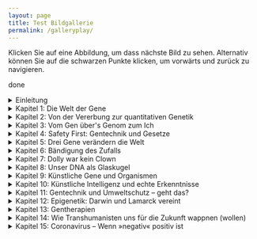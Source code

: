 ```yaml
---
layout: page
title: Test Bildgallerie
permalink: /galleryplay/
---
```


Klicken Sie auf eine Abbildung, um dass nächste Bild zu sehen. Alternativ können Sie auf die schwarzen Punkte klicken, um vorwärts und zurück zu navigieren.

done

<details>
  <summary>Einleitung</summary>

<center><br>
<b onclick="currentDiv(1, 0)">●&nbsp;&nbsp;&nbsp;&nbsp;</b> 
<b onclick="currentDiv(2, 0)">▼&nbsp;&nbsp;&nbsp;&nbsp;</b> 
<b onclick="currentDiv(3, 0)">●&nbsp;&nbsp;&nbsp;&nbsp;</b> 
<b onclick="currentDiv(4, 0)">●&nbsp;&nbsp;&nbsp;&nbsp;</b> 
<b onclick="currentDiv(5, 0)">●</b> 
</center>
<figure class="dummieChapter_0" >
<img src="/dummie/images/biodummie.001.png" onclick="plusDivs(+1, 0)">
<figcaption>Kunst am Buch – von Kerstin Zentner.</figcaption>
</figure>
<figure class="dummieChapter_0" >
<img src="/dummie/images/biodummie.002.png" onclick="plusDivs(+1, 0)">
<figcaption><b>Abb. 1: </b>Schematische Illustration des Cas9-Proteins der Genschere.</figcaption>
</figure>
<figure class="dummieChapter_0" >
<img src="/dummie/images/biodummie.003.png" onclick="plusDivs(+1, 0)">
<figcaption><b>Abb. 2: </b>Die Goldene Schallplatte. Bilder: NASA.</figcaption>
</figure>
<figure class="dummieChapter_0" >
<img src="/dummie/images/biodummie.004.png" onclick="plusDivs(+1, 0)">
<figcaption><b>Abb. 3: </b>Unterricht und Diskussion über Coronaviren mit Schülern. Foto: Heidi Fußwinkel.</figcaption>
</figure>
<figure class="dummieChapter_0" >
<img src="/dummie/images/biodummie.005.png" onclick="plusDivs(+1, 0)">
<figcaption><b>Abb. 4: </b>Der QR-Code verweist auf die Literaturliste zu diesem Buch.</figcaption>
</figure>
<br>
</details>

<details>
  <summary>Kapitel 1: Die Welt der Gene</summary>

<center><br>
<b onclick="currentDiv(1, 1)">●&nbsp;&nbsp;&nbsp;&nbsp;</b> 
<b onclick="currentDiv(2, 1)">●&nbsp;&nbsp;&nbsp;&nbsp;</b> 
<b onclick="currentDiv(3, 1)">●&nbsp;&nbsp;&nbsp;&nbsp;</b> 
<b onclick="currentDiv(4, 1)">●&nbsp;&nbsp;&nbsp;&nbsp;</b> 
<b onclick="currentDiv(5, 1)">●&nbsp;&nbsp;&nbsp;&nbsp;</b> 
<b onclick="currentDiv(6, 1)">●&nbsp;&nbsp;&nbsp;&nbsp;</b> 
<b onclick="currentDiv(7, 1)">●&nbsp;&nbsp;&nbsp;&nbsp;</b> 
<b onclick="currentDiv(8, 1)">●&nbsp;&nbsp;&nbsp;&nbsp;</b> 
<b onclick="currentDiv(9, 1)">●&nbsp;&nbsp;&nbsp;&nbsp;</b> 
<b onclick="currentDiv(10, 1)">●&nbsp;&nbsp;&nbsp;&nbsp;</b> 
<b onclick="currentDiv(11, 1)">●&nbsp;&nbsp;&nbsp;&nbsp;</b> 
<b onclick="currentDiv(12, 1)">●&nbsp;&nbsp;&nbsp;&nbsp;</b> 
<b onclick="currentDiv(13, 1)">●&nbsp;&nbsp;&nbsp;&nbsp;</b> 
<b onclick="currentDiv(14, 1)">●&nbsp;&nbsp;&nbsp;&nbsp;</b> 
<b onclick="currentDiv(15, 1)">●&nbsp;&nbsp;&nbsp;&nbsp;</b> 
<b onclick="currentDiv(16, 1)">●&nbsp;&nbsp;&nbsp;&nbsp;</b> 
<b onclick="currentDiv(17, 1)">●&nbsp;&nbsp;&nbsp;&nbsp;</b> 
<b onclick="currentDiv(18, 1)">●</b> 
</center>
<figure class="dummieChapter_1" >
<img src="/dummie/images/biodummie.006.png" onclick="plusDivs(+1, 1)">
<figcaption>Kunst am Buch – von Kerstin Zentner.</figcaption>
</figure>
<figure class="dummieChapter_1" >
<img src="/dummie/images/biodummie.007.png" onclick="plusDivs(+1, 1)">
<figcaption><b>Abb. 1.1: </b>Modell der DNA-Doppelhelix. Diese Zeichnung aus der Veröffentlichung von <i>James Watson</i> und <i>Francis Crick</i> hat Cricks Frau <i>Odile Crick</i> gezeichnet. Sie verwendete dabei mutmaßlich die Proportionen des Goldenen Schnitts. Die der Struktur zugrundeliegenden Daten wurden von <i>Rosalind Franklin</i> per Röntgenstrukturanalyse gewonnen. Sie starb, bevor der Nobelpreis 1962 für die Strukturaufklärung vergeben wurde.</figcaption>
</figure>
<figure class="dummieChapter_1" >
<img src="/dummie/images/biodummie.008.png" onclick="plusDivs(+1, 1)">
<figcaption><b>Abb. 1.2: </b>Schematische Darstellung der DNA. Der obere Strang ist komplementär zu dem Gegenstrang, da immer A und T sowie C und G gepaart sind.</figcaption>
</figure>
<figure class="dummieChapter_1" >
<img src="/dummie/images/biodummie.009.png" onclick="plusDivs(+1, 1)">
<figcaption><b>Tab. 1.1: </b>Ausgewählte Daten zu den Chromosomen eines Mannes. Das weibliche Erbgut ist mit 3.187.099.881 Basenpaaren rund hunderttausend Basenpaare größer.</figcaption>
</figure>
<figure class="dummieChapter_1" >
<img src="/dummie/images/biodummie.010.png" onclick="plusDivs(+1, 1)">
<figcaption><b>Abb. 1.3: </b>Idiogramm des Chromosoms 21, auf dem auch das Gen <i>APP</i> liegt. Das Gen <i>APP</i> an Position 21q21.3 (Basenpaare 25.880.550 bis 26.171.128) codiert für das <i>Amyloid Precursor Protein</i>, das an der Alzheimererkrankung beteiligt ist. Nach seiner Auflösung (Proteolyse) bildet es einen Hauptbestandteil der Plaques, die in den Gehirnen von Alzheimer-Patienten gefunden werden.</figcaption>
</figure>
<figure class="dummieChapter_1" >
<img src="/dummie/images/biodummie.011.png" onclick="plusDivs(+1, 1)">
<figcaption><b>Abb. 1.4: </b>Die Meiose führt zur Entstehung von Samen und Eizellen. Dazu wird der doppelte (diploide) Chromosomensatz in zwei einfache (haploide) Chromosomensätze aufgeteilt. Im Beispiel sind nur zwei Chromosomen gezeigt. Bei 23 Chromosomen gibt es 8,4 Millionen Kombinationsmöglichkeiten. Bei der anschließenden Befruchtung mit Keimzellen eines anderen Organismus quadriert sich die Zahl der möglichen Kombinationen. Findet zusätzlich noch Rekombination in Form von Crossing-Over statt, werden einzelne Abschnitte der Schwesterchromosomen ausgetauscht. Die Anzahl der Kombinationen – ganz ohne Mutationen – ist unermesslich. Es lebe der Sex.</figcaption>
</figure>
<figure class="dummieChapter_1" >
<img src="/dummie/images/biodummie.012.png" onclick="plusDivs(+1, 1)">
<figcaption><b>Abb. 1.5: </b>Tanz der Chromosomen während der Meiose am Beispiel eines einzelnen Chromosomenpaares. Auf den homologen Chromosomen, je ein mütterliches und ein väterliches, habe ich die Position von drei Genen <i>A</i>, <i>B</i>, <i>C</i>) markiert. Das väterliche Allel ist mit v und mütterliche Allel mit m gekennzeichnet. Während der Meiose 1 wird das Chromosomenpaar verdoppelt. Es entsteht je eine Dyade (griechisch für Zweiheit) mit zwei Schwesterchromatiden. Jedes Chromosom bekommet also ein Schwesterchen. Diese Dyaden bilden daraufhin eine Tetrade (griechische Doppelkopfrunde – Scherz), bei der sich Nichtschwesterchromatide (quasi Cousinenchromatide) aneinander anlagern und dabei ein sogenanntes Chiasma (griechisch für Kreuzung; benannt nach dem griechischen Buchstaben Chi) bilden können. Hier kommt es dann zum Crossing-Over, also dem Austausch zwischen den beiden DNA-Strängen. Während der Meiose 2 werden alle Chromatiden voneinander getrennt und auf einzelne Zellen, die Keimzellen, verteilt.</figcaption>
</figure>
<figure class="dummieChapter_1" >
<img src="/dummie/images/biodummie.013.png" onclick="plusDivs(+1, 1)">
<figcaption><b>Tab. 1.2: </b>Anteile funktionaler Komponenten, die in unserem Genom codiert sind.</figcaption>
</figure>
<figure class="dummieChapter_1" >
<img src="/dummie/images/biodummie.014.png" onclick="plusDivs(+1, 1)">
<figcaption><b>Abb. 1.6: </b>Die Exontheorie der Gene. Die Theorie besagt, dass früh in der Evolution kleine Proteine mit einer einzelnen Funktion vorlagen. Im Laufe der Evolution sind diese Gene zu einem Gen zusammengefügt worden, das ein einzelnes Protein mit mehreren funktionellen Einheiten (Domänen) codiert.</figcaption>
</figure>
<figure class="dummieChapter_1" >
<img src="/dummie/images/biodummie.015.png" onclick="plusDivs(+1, 1)">
<figcaption><b>Tab. 1.3: </b>Gene des Menschen mit den meisten Erwähnungen in der wissenschaftlichen Primärliteratur (im Wissenschaftsjargon <i>Papern</i>) und deren wichtigste Beteiligung an Krankheiten. Stand: 02. Juni 2021.</figcaption>
</figure>
<figure class="dummieChapter_1" >
<img src="/dummie/images/biodummie.016.png" onclick="plusDivs(+1, 1)">
<figcaption><b>Abb. 1.7: </b>Wirkung des »Genomwächters« p53 auf zellbiologische Prozesse, die über Leben und Tod einer Zelle und ihres Gewebes entscheiden.</figcaption>
</figure>
<figure class="dummieChapter_1" >
<img src="/dummie/images/biodummie.017.png" onclick="plusDivs(+1, 1)">
<figcaption><b>Abb. 1.8: </b>Ein einzelner Unterschied in der Abfolge der Nukleotide, also der Gensequenz, reicht, um Allele voneinander zu unterscheiden.</figcaption>
</figure>
<figure class="dummieChapter_1" >
<img src="/dummie/images/biodummie.018.png" onclick="plusDivs(+1, 1)">
<figcaption><b>Abb. 1.9: </b>Konzept der Homologie von Genen und Proteinen. Homologe Gene stammen von demselben »Urgen« ab. Befinden sich die Duplikate in dem haploiden Erbgut einer Art, so spricht man von paralogen Genen oder Proteinen. Homologe Gene und Proteine bei unterschiedlichen Arten werden dagegen als ortholog bezeichnet.</figcaption>
</figure>
<figure class="dummieChapter_1" >
<img src="/dummie/images/biodummie.019.png" onclick="plusDivs(+1, 1)">
<figcaption><b>Abb. 1.10: </b>Strukturvarianten der DNA, die unter anderem eine Rolle bei der Regulation der Genaktivität spielen. Die B-DNA ist jene von <i>James Watson</i> und <i>Francis Crick</i> beschriebene Form. Wie eine Schraube mit rechtssteigendem Gewinde ist die Drehrichtung der A- und B-DNA im Uhrzeigersinn. Die Zickzackform der Z-DNA entspricht einem Linksgewinde.</figcaption>
</figure>
<figure class="dummieChapter_1" >
<img src="/dummie/images/biodummie.020.png" onclick="plusDivs(+1, 1)">
<figcaption><b>Abb. 1.11: </b>Der genetische Code. Einzelne Aminosäuren, die Bausteine der Proteine, werden durch Codons (Tripletts) codiert. Im universellen genetischen Code auf der rechten Seite sind die Aminosäuren in ihrer Dreibuchstaben- und, in Klammern, Einbuchstabenankürzung aufgeschrieben. Das Startcodon AUG und die Stopcodons UGA, UAA und UGA sind schwarz unterlegt.</figcaption>
</figure>
<figure class="dummieChapter_1" >
<img src="/dummie/images/biodummie.021.png" onclick="plusDivs(+1, 1)">
<figcaption><b>Abb. 1.12: </b>RNA ist instabil und wird schnell abgebaut. Das liegt an den Hydroxlygruppen (-OH) an der Ribose (R). Diese ist empfindlich gegenüber chemischen Attacken, sogenannten nukleophilen Angriffen, die zur Hydrolyse führen. B: Nukleobase; P: Phosphat.</figcaption>
</figure>
<figure class="dummieChapter_1" >
<img src="/dummie/images/biodummie.022.png" onclick="plusDivs(+1, 1)">
<figcaption><b>Abb. 1.13: </b>DNA-Sequenz- und Strukturpolymorphismen. Links: Es ist von zwanzig Allelen jeweils nur ein DNA-Strang gezeigt. Einzelnukleotidvariationen (SNPs, englisch: <i>single nucleotide polymorphisms</i>) unterscheiden sich von Mutationen dadurch, dass sie in mindestens einem Prozent der Allele auftreten. Bei Insertionen und Deletionen (InDels,  englisch: <i>insertions/deletions</i>) fehlen in einigen Allelen Basenpaare. Eine Mutation A zu C im Allel 11) in der Erkennungssequenz für das Restriktionsenzym EcoRI (GAATTC) bewirkt einen Restriktionspolymorphismus (RFLP, englisch: <i>restriction fragment length polymorphism</i>). Die Mikrosatellitensequenz TGG führt durch unterschiedlich häufige Wiederholungen (STR, englisch: <i>short tandem repeat</i>) zu einem Längenpolymorphismus. Rechts: Es sind verschiedene Polymorphismen auf Chromosomenebene dargestellt.</figcaption>
</figure>
<figure class="dummieChapter_1" >
<img src="/dummie/images/biodummie.023.png" onclick="plusDivs(+1, 1)">
<figcaption><b>Abb. 1.14: </b>Herstellung und Aufbau eines IgG-Antikörpers. Während der Entwicklung der B-Lymphozyten werden aus dem Immunoglobin-Genlocus je ein V- und ein J-Segment mit einem C-Segment zu einem Gen verbunden. Allein hierbei sind vierzig mal fünf Kombinationen möglich – dadurch das diese Rekombination fehlerhaft sein kann, aber noch mehr. Der ins Blut entlassene IgG-Antikörper besteht aus je zwei identischen schweren und leichten Proteinketten, die miteinander verbunden sind. Deren variable Bereiche erkennen spezifisch einen Bereich (Epitop) eines Fremdmoleküls (Antigen). V: variabel; J: <i>join</i>; C: konstant; L: leicht; H: schwer. </figcaption>
</figure>
<br>
</details>


<details>
  <summary>Kapitel 2: Von der Vererbung zur quantitativen Genetik</summary>

<center><br>
<b onclick="currentDiv(1, 2)">●&nbsp;&nbsp;&nbsp;&nbsp;</b> 
<b onclick="currentDiv(2, 2)">●&nbsp;&nbsp;&nbsp;&nbsp;</b> 
<b onclick="currentDiv(3, 2)">●&nbsp;&nbsp;&nbsp;&nbsp;</b> 
<b onclick="currentDiv(4, 2)">●&nbsp;&nbsp;&nbsp;&nbsp;</b> 
<b onclick="currentDiv(5, 2)">●&nbsp;&nbsp;&nbsp;&nbsp;</b> 
<b onclick="currentDiv(6, 2)">●&nbsp;&nbsp;&nbsp;&nbsp;</b> 
<b onclick="currentDiv(7, 2)">●&nbsp;&nbsp;&nbsp;&nbsp;</b> 
<b onclick="currentDiv(8, 2)">●&nbsp;&nbsp;&nbsp;&nbsp;</b> 
<b onclick="currentDiv(9, 2)">●</b> 
</center>
<figure class="dummieChapter_2" >
<img src="/dummie/images/biodummie.024.png" onclick="plusDivs(+1, 2)">
<figcaption>Kunst am Buch – von Kerstin Zentner.</figcaption>
</figure>
<figure class="dummieChapter_2" >
<img src="/dummie/images/biodummie.025.png" onclick="plusDivs(+1, 2)">
<figcaption><b>Abb. 2.1: </b>Die Mendelschen Regeln gelten für Merkmale, die von genau einem Gen codiert werden, das in zwei Kopien – also als mütterliches und väterliches Allel – vorliegt. Die erste und zweite Mendelsche Regel beschreiben die Weitergabe der Gene und die Merkmalsausprägung in der ersten und zweiten Tochtergeneration. Das <i>Punnett</i>-Quadrat, benannt nach dem britischen Genetiker <i>Reginald Punnett</i>, beschreibt die möglichen diploiden Genotypen, die aus den haploiden Keimzellen (Allel <i>F</i> und Allel <i>f</i>) entstehen können.</figcaption>
</figure>
<figure class="dummieChapter_2" >
<img src="/dummie/images/biodummie.026.png" onclick="plusDivs(+1, 2)">
<figcaption><b>Abb. 2.2: </b>Die dritte Mendelsche Regel beschreibt die unabhängige Vererbung mehrerer Merkmale, wenn diese nicht gekoppelt sind, das heißt, wenn sie auf unterschiedlichen Chromosomen liegen oder auf einem Chromosom weit voneinander entfernt sind. In diesem Beispiel folgen die Merkmale Farbe (<i>F</i>) und Beschaffenheit (<i>B</i>) der Erbsenhülle einem dominat-rezessiven Erbgang. Die <i>Punnett</i>-Quadrate zeigen die aus der Fusion der haploiden Keimzellen möglichen diploiden Genotypen. Die eingerahmten Merkmalskombinationen der F2-Generation kommen nicht in der Elterngeneration vor. Sie sind reinerbige neue Kombinationen.</figcaption>
</figure>
<figure class="dummieChapter_2" >
<img src="/dummie/images/biodummie.027.png" onclick="plusDivs(+1, 2)">
<figcaption><b>Abb. 2.3: </b>Durch die Kopplung von Genen werden die Mendelschen Regeln außer Kraft gesetzt. Die Rekombinationshäufigkeit (auch Rekombinationsfrequenz genannt) gibt an, wie groß die Wahrscheinlichkeit ist, dass zwischen zwei Orten (Loci) im Genom Crossing-Over stattfindet. Diese Rekombinationswahrscheinlichkeit wurde früher in der Einheit Centimorgan (cM) angegeben.</figcaption>
</figure>
<figure class="dummieChapter_2" >
<img src="/dummie/images/biodummie.028.png" onclick="plusDivs(+1, 2)">
<figcaption><b>Abb. 2.4: </b>Originalabbildung aus dem Buch <i>Experimentelle Protistenstudien</i> von <i>Victor Jollos</i> von 1921. Die Versuche führte er bereits zehn Jahre vorher durch. Die Selektion der Körpergröße bei Pantoffeltierchen führt in jeder Weiterzucht wieder zu einer Normalverteilung der Körpergrößen wie in der ursprünglichen Population. Das ist das Ergebnis der Regression zum Mittelwert.</figcaption>
</figure>
<figure class="dummieChapter_2" >
<img src="/dummie/images/biodummie.029.png" onclick="plusDivs(+1, 2)">
<figcaption><b>Abb. 2.5: </b><i>Francis Galton</i> beschrieb 1886 die Regression zum Mittelwert. Schwarze Kreise stellen die mittlere Größe der Elternpaare dar. Graue Kreise kennzeichnen Mittelwerte der Körpergrößen der Kinder. Die Kinder von Eltern, die kleiner als die Durchschnittsgröße sind, tendieren zum Mittelwert, werden also eher größer als die Eltern. Die Umrechnung der Körpergröße von Inch zu Zentimetern macht leider keinen Sinn: Das Inch wurde erst in den 1950er Jahren als 2,54 Zentimetern festgelegt. Vorher gab es Wildwuchs.</figcaption>
</figure>
<figure class="dummieChapter_2" >
<img src="/dummie/images/biodummie.030.png" onclick="plusDivs(+1, 2)">
<figcaption><b>Abb. 2.6: </b>Die Einflüsse des Erbguts und der Umwelt auf Merkmale (Phänotypen) unterscheiden sich.</figcaption>
</figure>
<figure class="dummieChapter_2" >
<img src="/dummie/images/biodummie.031.png" onclick="plusDivs(+1, 2)">
<figcaption><b>Abb. 2.7: </b>Die quantitative Genetik vereint die Konzepte der Vererbung kategorischer Merkmale nach <i>Mendel</i> und kontinuierlicher Merkmale nach <i>Galton</i>. Vater der Synthese ist der britische Mathematiker <i>Ronald Fisher</i>. Zur Erinnerung: Darwins Werk <i>Über die Entstehung der Arten</i> erschien 1859.</figcaption>
</figure>
<figure class="dummieChapter_2" >
<img src="/dummie/images/biodummie.032.png" onclick="plusDivs(+1, 2)">
<figcaption><b>Abb. 2.8: </b>Ein Überblick über die Blattrundung, die Einkerbungstiefe und die Blattfläche bei der Säulen-Espe (<i>Populus tremula erecta</i>). Jedes Blatt stammt von einem eigenen Genotyp. Ich zeige hier nur eine Auswahl der auftretenden Formvariationen.</figcaption>
</figure>
<br>
</details>


<details>
  <summary>Kapitel 3: Vom Gen über's Genom zum Ich</summary>

<center><br>
<b onclick="currentDiv(1, 3)">●&nbsp;&nbsp;&nbsp;&nbsp;</b> 
<b onclick="currentDiv(2, 3)">●&nbsp;&nbsp;&nbsp;&nbsp;</b> 
<b onclick="currentDiv(3, 3)">●&nbsp;&nbsp;&nbsp;&nbsp;</b> 
<b onclick="currentDiv(4, 3)">●&nbsp;&nbsp;&nbsp;&nbsp;</b> 
<b onclick="currentDiv(5, 3)">●&nbsp;&nbsp;&nbsp;&nbsp;</b> 
<b onclick="currentDiv(6, 3)">●&nbsp;&nbsp;&nbsp;&nbsp;</b> 
<b onclick="currentDiv(7, 3)">●&nbsp;&nbsp;&nbsp;&nbsp;</b> 
<b onclick="currentDiv(8, 3)">●&nbsp;&nbsp;&nbsp;&nbsp;</b> 
<b onclick="currentDiv(9, 3)">●&nbsp;&nbsp;&nbsp;&nbsp;</b> 
<b onclick="currentDiv(10, 3)">●&nbsp;&nbsp;&nbsp;&nbsp;</b> 
<b onclick="currentDiv(11, 3)">●&nbsp;&nbsp;&nbsp;&nbsp;</b> 
<b onclick="currentDiv(12, 3)">●</b> 
</center>
<figure class="dummieChapter_3" >
<img src="/dummie/images/biodummie.033.png" onclick="plusDivs(+1, 3)">
<figcaption>Kunst am Buch – von Kerstin Zentner.</figcaption>
</figure>
<figure class="dummieChapter_3" >
<img src="/dummie/images/biodummie.034.png" onclick="plusDivs(+1, 3)">
<figcaption><b>Abb. 3.1: </b>Grad der Übereinstimmung der Genome verschiedener Organismen. Auf der Ebene der Proteine ist die Identität noch viel größer. Der Mensch ganz rechts ist der Neanderthaler. Der Maus, Zebrafisch und Fruchtfliege sind beliebte Modellorganisimen für Krankheiten beim Menschen, da sie sich gut züchten und halten lassen. Schon gemerkt?: Die Größenverhältnisse stimmen nicht.</figcaption>
</figure>
<figure class="dummieChapter_3" >
<img src="/dummie/images/biodummie.035.png" onclick="plusDivs(+1, 3)">
<figcaption><b>Abb. 3.2: </b>Die Größe von Genomen und das C-Wert Paradox. Die Größe des Erbguts nimmt nicht proportional mit der Komplexität der Lebewesen zu. Mit 43 Milliarden Basenpaaren hat der Lungenfisch das bislang größte bekannte tierische und mit 150 Milliarden Basenpaaren die Einbeere <i>Paris japonica</i> das größte bekannte pflanzliche Genom. Die Amöbe <i>Polychaos dubium</i> hat mit 670 Milliarden Basenpaaren (Bp) das größte bekannte Genom überhaupt. Vier Millionen Bp: <i>Escherichia coli</i>; 130 Millionen Bp: <i>Arabidopsis thaliana</i>; 3,2 Milliarden Bp: Mensch; 16 Milliarden Bp: Weizen; 43 Milliarden Bp: Lungenfisch.</figcaption>
</figure>
<figure class="dummieChapter_3" >
<img src="/dummie/images/biodummie.036.png" onclick="plusDivs(+1, 3)">
<figcaption><b>Abb. 3.3: </b>So sieht Komplexität aus. Das Bild gewann im Jahr 2019 den <i>Wellcome Photography Prize</i>. Bild: <i>Carly Ziegler</i>, <i>Alex Shalek</i>, <i>Shaina Carroll</i> vom <i>Massachusetts Institute of Technology</i> und <i>Leslie Kean</i>, <i>Victor Tkachev</i> und <i>Lucrezia Colonna</i> vom <i>Dana-Farber Cancer Institute</i>. Die kreisförmige Anordnung zeigt etwa hunderttausend Zellen des Rhesusaffen. Jede Zelle ist ein Bildpunkt, der erst beim Vergößerung sichtbar werden würde. Mit jeder Zelle sind genetische und phänotypische Merkmale verknüpft. Alle Zellen sind mit einer Linie miteinander verbunden. Je ähnlicher sich zwei Zellen in Hinblick auf ihre Merkmale sind, desto näher werden sie zusammengerückt. So entstehen Anhäufungen ähnlicher Zellen.</figcaption>
</figure>
<figure class="dummieChapter_3" >
<img src="/dummie/images/biodummie.037.png" onclick="plusDivs(+1, 3)">
<figcaption><b>Abb. 3.4: </b>Springende Gene in unserem Genom. Lassen Sie sich von diesem sehr sehr detaillierten Blick in unser Genom nicht abschrecken. Ich möchte Ihnen einfach einmal zeigen, wie ein springendes Gen in »echt« aussieht. Dieses sogenannte <i>Alu</i>-Element ist die häufigste, auf allen Chromosomen über eine Millionen mal wiederholt vorkommende DNA-Sequenz. Zwar gibt es immer kleine Variationen in der Abfolge der Basenpaare, aber der Grundaufbau, hier grau unterlegt, ist immer gleich.</figcaption>
</figure>
<figure class="dummieChapter_3" >
<img src="/dummie/images/biodummie.038.png" onclick="plusDivs(+1, 3)">
<figcaption><b>Abb. 3.5: </b>Vergleich der Anzahl der <i>Alu</i>-Elemente, die für Orang-Utans, Schimpansen und Menschen (von oben nach unten) jeweils spezifisch sind.</figcaption>
</figure>
<figure class="dummieChapter_3" >
<img src="/dummie/images/biodummie.039.png" onclick="plusDivs(+1, 3)">
<figcaption><b>Abb. 3.6: </b>Die Entwicklung der modernen Weizensorten aus ertragsarmen Gänsefußgras und Wildeinkorn. A und B und C kennzeichnen jeweils eigenständige Chromosomensätze, bestehend aus jeweils sieben Chromosomen. Neben der Artbildung durch diploide Divergenz, spielten auch allopolyploide Genomfusionen eine wichtige Rolle bei der Evolution der Genome. T.: <i>Triticum</i>.</figcaption>
</figure>
<figure class="dummieChapter_3" >
<img src="/dummie/images/biodummie.041.png" onclick="plusDivs(+1, 3)">
<figcaption><b>Abb. 3.7: </b>Umfang verschiedener Versionen des Humanen Genoms und deren Veröffentlichung. Als im Jahr 2000 die DNA-Sequenz des humanen Erbguts veröffentlicht wurde, was sie noch lange nicht vollständig. Zwanzig Jahre später sind immerhin knapp 96 Prozent komplettiert.</figcaption>
</figure>
<figure class="dummieChapter_3" >
<img src="/dummie/images/biodummie.042.png" onclick="plusDivs(+1, 3)">
<figcaption><b>Abb. 3.8: </b>Herkunft der 1.000 Genome. Aus sechsundzwanzig Populationen wurden insgesamt 2.504 Individuen sequenziert. Aus 26 Populationen wurden insgesamt 2.504 Individuen sequenziert. Die Größe der Kreise entspricht der beobachteten Anzahl von Sequenzvarianten, die zwischen 12 und 24 Millionen variierte. Der Drei-Buchstaben-Code bezeichnet die Region. Für Europa (EUR) sind dies: Einwohner von Utah mit nord- und westeuropäischer Abstammung (CEU); Briten in England und Schottland (GBR); Finnen (FIN); Iberische Populationen in Spanien (IBS); Toskana in Italien (TSI).</figcaption>
</figure>
<figure class="dummieChapter_3" >
<img src="/dummie/images/biodummie.043.png" onclick="plusDivs(+1, 3)">
<figcaption><b>Abb. 3.9: </b>Die kambrische Artenexplosion (Radiation) bei den Tieren. Im Erdzeitalter des Kambriums vor etwa 541 Millionen Jahren kam es zu einer enormen Zunahme von Körperbauplänen. Die Grundlage dafür waren neue genetische Schaltkreise. Besonders erfolgreich war die Radiation der Gruppe der Bilateria. Diese zeichnen sich dadurch aus, das die linke und rechte Hälfte eines Organismus zueinander spiegelsymmetrisch (bilateralsymmetrisch) sind. Die dicken Balken geben Lebenszeiträume der Stämme an, die dünnen Linien deren evolutionäre Verwandtschaft.</figcaption>
</figure>
<figure class="dummieChapter_3" >
<img src="/dummie/images/biodummie.044.png" onclick="plusDivs(+1, 3)">
<figcaption><b>Abb. 3.10: </b>Das <i>Hox</i>-Gencluster. Eine sehr vereinfachte Darstellung der Kolinearität der <i>Hox</i>-Gene. In derselben Reihenfolge, in der die <i>Hox</i>-Gene auf dem Chromosom liegen, werden sind sie auch entlang der Körperachse während der Individualentwicklung aktiv. Die sieben dargestellten Gene stellen den evolutionären Ausgangspunkt dar. Die Taufliege <i>Drosophila</i> hat ein Cluster mit acht <i>Hox</i>-Genen; der Mensch vier Cluster mit insgesamt 39 <i>Hox</i>-Genen.Verändert nach Hueber <i>et al.</i> (2010) doi: <a href="https://doi.org/10.1371/journal.pone.0010820">10.1371/journal.pone.0010820</a>.</figcaption>
</figure>
<br>
</details>

<details>
  <summary>Kapitel 4: Safety First: Gentechnik und Gesetze</summary>

<center><br>
<b onclick="currentDiv(1, 4)">●&nbsp;&nbsp;&nbsp;&nbsp;</b> 
<b onclick="currentDiv(2, 4)">●&nbsp;&nbsp;&nbsp;&nbsp;</b> 
<b onclick="currentDiv(3, 4)">●&nbsp;&nbsp;&nbsp;&nbsp;</b> 
<b onclick="currentDiv(4, 4)">●&nbsp;&nbsp;&nbsp;&nbsp;</b> 
<b onclick="currentDiv(5, 4)">●</b> 
</center>
<figure class="dummieChapter_4" >
<img src="/dummie/images/biodummie.045.png" onclick="plusDivs(+1, 4)">
<figcaption>Kunst am Buch – von Kerstin Zentner.</figcaption>
</figure>
<figure class="dummieChapter_4" >
<img src="/dummie/images/biodummie.046.png" onclick="plusDivs(+1, 4)">
<figcaption><b>Abb. 4.1: </b>Anbau gentechnisch veränderter Nutzpflanzen weltweit. In den grau gekennzeichneten Staaten werden rund 22 verschiedene Pflanzenarten angebaut, allen voran Soja (50%), Mais (31%) und Baumwolle (13%). Von den insgesamt knapp 190 Millionen Hektar weltweit entfallen vierzig Prozent auf die USA (überwiegend Mais und Soja), 26 Prozent auf Brasilien (überwiegend Soja), zwölf Prozent auf Argentinien (überwiegend Soja), sieben Prozent auf Kanada (überwiegend Raps) und sechs Prozent auf Indien (überwiegend Baumwolle). Die Flächen der Europäischen Union in Spanien und Portugal machen weniger als ein Prozent aus und beschränken sich auf den Anbau des Bt-Mais <i>MON810</i>. Quelle: <a href="ISAAA.org">ISAAA.org</a>.</figcaption>
</figure>
<figure class="dummieChapter_4" >
<img src="/dummie/images/biodummie.047.png" onclick="plusDivs(+1, 4)">
<figcaption><b>Abb. 4.2: </b>Länder der Europäischen Union in denen der Anbau gentechnisch veränderter Pflanzen erlaubt ist (hellgrau) beziehungsweise in denen sie aktuell angebaut werden: Spanien und Portugal. In beiden Ländern nimmt der Anbau seit 2016 kontinuierlich ab und liegt aktuell bei rund hunderttausend Hektar Bt-Mais MON810 – andere Pflanzen werden nicht angebaut. In allen anderen Ländern ist der Anbau verboten. Quelle: <a href="ISAAA.org">ISAAA.org</a>.</figcaption>
</figure>
<figure class="dummieChapter_4" >
<img src="/dummie/images/biodummie.048.png" onclick="plusDivs(+1, 4)">
<figcaption><b>Abb. 4.3: </b>Anbau oder experimentelle Freisetzung gentechnisch veränderter Pflanzen in Hektar in Deutschland. Das Standortregister wird vom Bundesamt für Verbraucherschutz und Lebensmittelsicherheit seit 2005 geführt. Von 2005 bis 2008 wurde der Bt-Mais MON810 von <i>Monsanto</i> (heute <i>Bayer</i>) und von 2010 bis 2011 die Amylopektinkartoffel Amflora von der <i>BASF</i> kommerziell angebaut. Seit 2014 gibt es in Deutschland weder Anbau noch experimentelle Freisetzungen.</figcaption>
</figure>
<figure class="dummieChapter_4" >
<img src="/dummie/images/biodummie.049.png" onclick="plusDivs(+1, 4)">
<figcaption><b>Abb. 4.4: </b>Die 0,9 Prozent Regel bei Pollen als Zutat oder Bestandteil von Honig. Die EU-Verordnung lässt 0,9 Prozent als unvermeidliche »Verunreinigung« einer Zutat mit gentechnisch veränderten Organismen (GVO) zu. Wenn der GVO in der EU nicht zugelassen ist, gilt allerdings die Nulltoleranz. Von 2011 bis 2014 galt Pollen im Honig als Zutat.</figcaption>
</figure>
<br>
</details>


<details>
  <summary>Kapitel 5: Drei Gene verändern die Welt</summary>

<center><br>
<b onclick="currentDiv(1, 5)">●&nbsp;&nbsp;&nbsp;&nbsp;</b> 
<b onclick="currentDiv(2, 5)">●&nbsp;&nbsp;&nbsp;&nbsp;</b> 
<b onclick="currentDiv(3, 5)">●&nbsp;&nbsp;&nbsp;&nbsp;</b> 
<b onclick="currentDiv(4, 5)">●&nbsp;&nbsp;&nbsp;&nbsp;</b> 
<b onclick="currentDiv(5, 5)">●&nbsp;&nbsp;&nbsp;&nbsp;</b> 
<b onclick="currentDiv(6, 5)">●&nbsp;&nbsp;&nbsp;&nbsp;</b> 
<b onclick="currentDiv(7, 5)">●&nbsp;&nbsp;&nbsp;&nbsp;</b> 
<b onclick="currentDiv(8, 5)">●&nbsp;&nbsp;&nbsp;&nbsp;</b> 
<b onclick="currentDiv(9, 5)">●&nbsp;&nbsp;&nbsp;&nbsp;</b> 
<b onclick="currentDiv(10, 5)">●&nbsp;&nbsp;&nbsp;&nbsp;</b> 
<b onclick="currentDiv(11, 5)">●&nbsp;&nbsp;&nbsp;&nbsp;</b> 
<b onclick="currentDiv(12, 5)">●&nbsp;&nbsp;&nbsp;&nbsp;</b> 
<b onclick="currentDiv(13, 5)">●&nbsp;&nbsp;&nbsp;&nbsp;</b> 
<b onclick="currentDiv(14, 5)">●&nbsp;&nbsp;&nbsp;&nbsp;</b> 
<b onclick="currentDiv(15, 5)">●&nbsp;&nbsp;&nbsp;&nbsp;</b> 
<b onclick="currentDiv(16, 5)">●</b> 
</center>
<figure class="dummieChapter_5" >
<img src="/dummie/images/biodummie.050.png" onclick="plusDivs(+1, 5)">
<figcaption>Kunst am Buch – von Kerstin Zentner.</figcaption>
</figure>
<figure class="dummieChapter_5" >
<img src="/dummie/images/biodummie.051.png" onclick="plusDivs(+1, 5)">
<figcaption><b>Abb. 5.1: </b>Restriktionsenzyme erkennen spiegelbildliche oder revers invertierte Palindrome. Sie schneiden die DNA-Doppelhelix, wobei entweder glatte (englisch: <i>blunt</i>) oder klebrige (englisch: <i>sticky</i>) Enden verbleiben. HindII war das erste isolierte und charakterisierte Restriktionsenzym. Es wurde aus dem Bakterium <i>Haemophilus influenzae</i> isoliert. EcoRI stammt aus dem <i>Escherichia coli</i> Stamm RY13 und BbuB31I aus <i>Borrelia burgdorferi</i>.</figcaption>
</figure>
<figure class="dummieChapter_5" >
<img src="/dummie/images/biodummie.052.png" onclick="plusDivs(+1, 5)">
<figcaption><b>Abb. 5.2: </b>Restriktionsenzyme schneiden eindringende Phagen-DNA an den Erkennungssequenzen (englisch: <i>restriction sites</i>). Das eigene Genom ist durch Methylierungen der Erkennungsstellen geschützt. Darüberhinaus kommen die Erkennungssequenzen im Bakteriengenom nur selten vor, sie sind unterrepräsentiert.</figcaption>
</figure>
<figure class="dummieChapter_5" >
<img src="/dummie/images/biodummie.053.png" onclick="plusDivs(+1, 5)">
<figcaption><b>Abb. 5.3: </b>Trans-Gentechnik: Ein DNA-Anschnitt aus der Qualle wird in das Plasmid pUC19 legiert und anschließend ein Bakterium mit dem Plasmid transformiert. Werden bakterielle Vektoren, wie beispielsweise das Plasmid pUC19, aus Bakterien isoliert und mit demselben Restriktionsenzym (hier EcoRI) geschnitten (wir sagen: verdaut) wie die DNA aus einem Quellorganismus, dann ermöglichen insbesondere die klebrige Enden die Ligation dieser DNA-Fragmente (englisch: <i>inserts</i>) in den Vektore. Ligasen sind Enzyme, welche die DNA-Stränge chemisch miteinander verbinden. Der jetzt rekombinante Vektor kann wieder von einem Bakterium aufgenommen werden. Dieser Prozess wird als Transformation bezeichnet.</figcaption>
</figure>
<figure class="dummieChapter_5" >
<img src="/dummie/images/biodummie.054.png" onclick="plusDivs(+1, 5)">
<figcaption><b>Abb. 5.4: </b>Submolekulare Struktur der DNA-Polymerase I aus dem Bakterium <i>Thermus aquaticus</i>. Man kann gut die beiden Proteindomänen erkennen, die mit ein paar Aminosäuren miteinander verbunden sind. Nach Behandlung des Enzyms mit der Protease Subtilisin, wird die Exonnuklease-Domäne abgetrennt und kann so von der biotechnologisch wichtigen Polymerase-Domäne abgetrennt werden. Subtilisin wird übrigens auch heute noch unter anderem in Waschmitteln eingesetzt.</figcaption>
</figure>
<figure class="dummieChapter_5" >
<img src="/dummie/images/biodummie.055.png" onclick="plusDivs(+1, 5)">
<figcaption><b>Abb. 5.5: </b>Sanger-Sequenzierung. Der Klassiker der DNA-Sequenzierungsmethoden und noch immer weit verbreitet, um »eben mal was zu sequenzieren«. Ausgehend von einem etwa 25 Nukleotide langen Primer synthetisiert die DNA-Polymerase einen DNA-Strang. Wird statt den normalen dNTPs ein ddNTP eingebaut, bricht die Synthese ab und ein neuer Zyklus beginnt. Die ddNTPs sind mit unterschiedlichen Fluoreszenzfarbstoffen markiert. So ist erkennbar, bei welchem Nukleotid die DNA-Polymerase die Synthese abgebrochen hat. Werden die synthetisierten Fragmente der Länge nach sortiert, kann anhand der Fluoreszenzfarben die Sequenz ermittelt werden. Das geschieht in der Regel in Kapillaren und mit Lasern und lässt sich prima automatisieren. In meinem Beispiel sind die Sequenzen der Anschaulichkeit halber sehr kurz.</figcaption>
</figure>
<figure class="dummieChapter_5" >
<img src="/dummie/images/biodummie.056.png" onclick="plusDivs(+1, 5)">
<figcaption><b>Abb. 5.6: </b>Drei Generationen DNA-Sequenzierung. Technologiesprünge führten zu immer längeren kontinuierlich gelesen DNA-Abschnitten (englisch: <i>read length</i>) und immer mehr erzeugten Sequenzen pro Tag.</figcaption>
</figure>
<figure class="dummieChapter_5" >
<img src="/dummie/images/biodummie.057.png" onclick="plusDivs(+1, 5)">
<figcaption><b>Abb. 5.7: </b>Das Sequenzierpuzzle. Ein Genom kann nicht durchgehend von Anfang bis Ende gelesen werden. Vor der Sequenzierung wird es fragmentiert und die Fragmente sequenziert. Im Gegensatz zur Resequenzierung liegt bei der hier gezeigten <i>de-novo</i> Sequenzierung kein Referenzgenom, also keine Vorlage, vor. An überlappenden Stellen werden die Reads zu einer Gesamtsequenz zusammengesetzt. Für die Genomsequenzierung braucht es Laborarbeit, Geräte-Hightech und Bioinformatik.</figcaption>
</figure>
<figure class="dummieChapter_5" >
<img src="/dummie/images/biodummie.058.png" onclick="plusDivs(+1, 5)">
<figcaption><b>Abb. 5.8: </b>Resequenzierung. Liegt bereits ein Referenzgenom vor, dann können die während der Sequenzerung erhaltenden Reads recht einfach auf die bekannte Sequenz des Referenzgenoms gemappt werden. Das geht auch, wenn kleine Abweichungen von der Referenzsequenz, zum Beispiel SNPs oder allgemein Einzelnukleotidvariationen (SNV; englisch: <i>single nucleotide variance</i>), vorliegen.</figcaption>
</figure>
<figure class="dummieChapter_5" >
<img src="/dummie/images/biodummie.059.png" onclick="plusDivs(+1, 5)">
<figcaption><b>Abb. 5.9: </b>Einzelmolekülsequenzierung. Bei den Sequenziermethoden der dritten Generation werden einzelne DNA-Moleküle (Vorlage) sequenziert. Es entfällt eine vorhergehende Vervielfältigung, die Fehler in die Datenanalyse einführen kann. Drei Firmen arbeiten mit immobilisierten, an eine Glasoberfläche gebundenen DNA-Polymerasen. Hier erfolgt die Erkennung der DNA-Sequenz über die optische Messung des eingebauten Nukleotids (dNTP). Bei <i>Oxford Nanopore</i> dagegen wir die DNA durch Nanoporen gezogen und der sequenzabhängig geänderte Stromfluss gemessen. QDN = <i>Quantum Dots Nanocrystals</i>; ZMW = <i>Zero Mode Waveguide</i>.</figcaption>
</figure>
<figure class="dummieChapter_5" >
<img src="/dummie/images/biodummie.060.png" onclick="plusDivs(+1, 5)">
<figcaption><b>Abb. 5.10: </b>Bei der Polymerasekettenreaktion (PCR) wird ein von den Primern eingeschlossener Bereich der DNA-Vorlage vervielfältigt. Nach zwanzig Zyklen liegen theoretisch 2<sup>20</sup> = 1.048.576 DNA-Doppelhelices vor. Die Primer sind hier verkürzt dargestellt; im Experiment sind sie um die 25 Nukleotide lang.</figcaption>
</figure>
<figure class="dummieChapter_5" >
<img src="/dummie/images/biodummie.061.png" onclick="plusDivs(+1, 5)">
<figcaption><b>Abb. 5.11: </b>Zinkfingernukleasen (ZNF) und <i>Transcription Activator-Like Effector Nucleases</i> (TALENs) waren die ersten Genscheren, bevor das CRISPR/Cas-System entdeckt und anwendbar gemacht wurde. Ihr Nachteil: Die DNA-Bindedomänen bestehen aus Protein, was das Design und die Herstellung erheblich erschwert. </figcaption>
</figure>
<figure class="dummieChapter_5" >
<img src="/dummie/images/biodummie.062.png" onclick="plusDivs(+1, 5)">
<figcaption><b>Abb. 5.12: </b>Das CRISPR/Cas-Immunsystem der Bakterien. Wird ein Bakterium von einem ihm unbekannten Phagen befallen, dann wird die Phagen-DNA wird unspezifisch durch Restriktionsenzyme zerschnitten. Dadurch entstandene DNA-Fragmente können in den CRISPR-Locus des Bakteriengenoms eingebaut werden. Wird das Bakterium, oder ein Nachfahre, von dem gleichen Phagen erneut infiziert, können die mit guideRNA (gRNA) beladenen Cas-Nukleasen (Genscheren) die Phagen-DNA zerschneiden. Die Spezifität wird durch die gebundenen gRNA-Moleküle erreicht.</figcaption>
</figure>
<figure class="dummieChapter_5" >
<img src="/dummie/images/biodummie.063.png" onclick="plusDivs(+1, 5)">
<figcaption><b>Abb. 5.13: </b>Arbeiten mit der Genschere CRISPR/Cas. Die crRNA arbeitet wie eine Sonde und leitet die Genschere, das Cas9-Protein, an die Zielsequenz auf der doppelsträngigen DNA. Nachdem die DNA geschnitten wurde, wird sie entweder durch den HDR-Mechanismus (englisch: <i>homology directed repair</i>) oder den NHEJ-Mechanismus (englisch: <i>non-homologous end joining</i>) wieder zusammengesetzt. Diese Reparatur kann durch zugesetzte Reparaturvorlagen beeinflusst werden. NHEJ führt zu einer ungenauen Veränderung der Gensequenz und damit in der Regel zum Abschalten des Gens (<i>Knock-out</i>) durch Mutationen. Über den HDR-Mechanismus können Basenpaare gezielt editiert oder ganze Gene inseriert werden.</figcaption>
</figure>
<figure class="dummieChapter_5" >
<img src="/dummie/images/biodummie.064.png" onclick="plusDivs(+1, 5)">
<figcaption><b>Abb. 5.14: </b>Drei Basenpaare entscheiden über Leben und Tod. Neben der Zielsequenz, dem Protospacer, die von der crRNA erkannt wird, liegt die PAM-Sequenz. Sie wird von dem Cas-Protein erkannt.</figcaption>
</figure>
<figure class="dummieChapter_5" >
<img src="/dummie/images/biodummie.065.png" onclick="plusDivs(+1, 5)">
<figcaption><b>Abb. 5.15: </b>Der Kampf von Cas9 gegen die Phagen erinnert an Hamlet, Prinz von Dänemark von <i>William Shakespeare</i>. »<i>Sich waffnend gegen eine See von Plagen</i>«? Es ist nur eine kleine Buchstabenmutation, die uns zum Phagen bringt.</figcaption>
</figure>
<br>
</details>


<details>
  <summary>Kapitel 6: Bändigung des Zufalls</summary>

<center><br>
<b onclick="currentDiv(1, 6)">●</b> 
</center>
<figure class="dummieChapter_6" >
<img src="/dummie/images/biodummie.066.png" onclick="plusDivs(+1, 6)">
<figcaption>Kunst am Buch – von Kerstin Zentner.</figcaption>
</figure>
<br>
</details>


<details>
  <summary>Kapitel 7: Dolly war kein Clown</summary>

<center><br>
<b onclick="currentDiv(1, 7)">●&nbsp;&nbsp;&nbsp;&nbsp;</b> 
<b onclick="currentDiv(2, 7)">●&nbsp;&nbsp;&nbsp;&nbsp;</b> 
<b onclick="currentDiv(3, 7)">●&nbsp;&nbsp;&nbsp;&nbsp;</b> 
<b onclick="currentDiv(4, 7)">●</b> 
</center>
<figure class="dummieChapter_7" >
<img src="/dummie/images/biodummie.067.png" onclick="plusDivs(+1, 7)">
<figcaption>Kunst am Buch – von Kerstin Zentner.</figcaption>
</figure>
<figure class="dummieChapter_7" >
<img src="/dummie/images/biodummie.068.png" onclick="plusDivs(+1, 7)">
<figcaption><b>Abb. 7.1: </b>Vollklone sind exakte genetische Kopien ihrer Mutter. Halbklone tragen dagegen nur die Hälfte der Allele der Mutter, diese aber dafür doppelt.</figcaption>
</figure>
<figure class="dummieChapter_7" >
<img src="/dummie/images/biodummie.069.png" onclick="plusDivs(+1, 7)">
<figcaption><b>Abb. 7.2: </b>Das Klonen von Dolly, dem Schaf. Beim Klonen von Tieren werden genetisch identische Kopien erstellt. Dazu wird aus einer Spendereizelle der Zellkern samt Erbgut entfernt. Aus der Körperzelle des zu klonierenden Tieres wird der Zellkern in die entkernte Eizelle eingefügt – das Verfahren heißt somatischer Zellkerntransfer. Mittels eines elektrischen Stromstoßes wird die Hybridzelle zur Zellteilung angeregt. Der Zellhaufen wird einer Leihmutter implantiert, die dann den Klon gebärt.</figcaption>
</figure>
<figure class="dummieChapter_7" >
<img src="/dummie/images/biodummie.070.png" onclick="plusDivs(+1, 7)">
<figcaption><b>Abb. 7.3: </b>Induzierte pluripotente Stammzellen (iPS). Das Einbringen von vier Genen mittels retroviralen Vektoren in ausdifferenzierte Körperzellen programmiert diese zu pluripotenten Stammzellen um. Aus diesen kann wieder ein kompletter Organismus regeneriert werden.</figcaption>
</figure>
<br>
</details>


<details>
  <summary>Kapitel 8: Unser DNA als Glaskugel</summary>

<center><br>
<b onclick="currentDiv(1, 8)">●&nbsp;&nbsp;&nbsp;&nbsp;</b> 
<b onclick="currentDiv(2, 8)">●&nbsp;&nbsp;&nbsp;&nbsp;</b> 
<b onclick="currentDiv(3, 8)">●&nbsp;&nbsp;&nbsp;&nbsp;</b> 
<b onclick="currentDiv(4, 8)">●&nbsp;&nbsp;&nbsp;&nbsp;</b> 
<b onclick="currentDiv(5, 8)">●&nbsp;&nbsp;&nbsp;&nbsp;</b> 
<b onclick="currentDiv(6, 8)">●&nbsp;&nbsp;&nbsp;&nbsp;</b> 
<b onclick="currentDiv(7, 8)">●&nbsp;&nbsp;&nbsp;&nbsp;</b> 
<b onclick="currentDiv(8, 8)">●&nbsp;&nbsp;&nbsp;&nbsp;</b> 
<b onclick="currentDiv(9, 8)">●&nbsp;&nbsp;&nbsp;&nbsp;</b> 
<b onclick="currentDiv(10, 8)">●&nbsp;&nbsp;&nbsp;&nbsp;</b> 
<b onclick="currentDiv(11, 8)">●&nbsp;&nbsp;&nbsp;&nbsp;</b> 
<b onclick="currentDiv(12, 8)">●&nbsp;&nbsp;&nbsp;&nbsp;</b> 
<b onclick="currentDiv(13, 8)">●&nbsp;&nbsp;&nbsp;&nbsp;</b> 
<b onclick="currentDiv(14, 8)">●&nbsp;&nbsp;&nbsp;&nbsp;</b> 
<b onclick="currentDiv(15, 8)">●</b> 
</center>
<figure class="dummieChapter_8" >
<img src="/dummie/images/biodummie.071.png" onclick="plusDivs(+1, 8)">
<figcaption>Kunst am Buch – von Kerstin Zentner.</figcaption>
</figure>
<figure class="dummieChapter_8" >
<img src="/dummie/images/biodummie.072.png" onclick="plusDivs(+1, 8)">
<figcaption><b>Tab. 8.1: </b>Ausgewählte Dienstleister, die DNA-Analysen für Privatpersonen anbieten. Nur wenige Firmen bieten die Sequenzierung und Analyse des gesamten Erbguts an. Die Kosten schwanken zwischen 89 und 599 Euro. Am <i>Black Friday</i> ist es natürlich billiger.</figcaption>
</figure>
<figure class="dummieChapter_8" >
<img src="/dummie/images/biodummie.073.png" onclick="plusDivs(+1, 8)">
<figcaption><b>Abb. 8.1: </b>Erkennungsdienstliche Datenbanken des Bundeskriminalamts speichern behördlich erhobene Fingerabdrücke, Lichtbilder und DNA-Profile von Personen sowie Daten von Tatortspuren. Stand März 2020.</figcaption>
</figure>
<figure class="dummieChapter_8" >
<img src="/dummie/images/biodummie.074.png" onclick="plusDivs(+1, 8)">
<figcaption><b>Abb. 8.2: </b>Der Genetiker <i>Diethard Tautz</i> gratuliert dem Autor zur Habilitation in Genetik an der <i>Universität zu Köln</i> im Jahr 2006. Zuvor gab es nach meiner Prüfungsvorlesung zur Epigenetik eine aufreibende Diskussion zum Lamarckismus. <i>Tautz</i> ist jetzt Direktor am Max-Planck-Institut für Evolutionsbiologie in Plön.</figcaption>
</figure>
<figure class="dummieChapter_8" >
<img src="/dummie/images/biodummie.075.png" onclick="plusDivs(+1, 8)">
<figcaption><b>Abb. 8.3: </b>Bezeichnung der Genorte (Loci), die für den genetischen Fingerabdruck verwendet werden. Seit 2017 kommen zwanzig verschiedene STRs (<i>short tandem repeats</i>) zum Einsatz, die als CODIS (<i>Combined DNA Index System</i>) bezeichnet werden. Hinzukommt das Amelogeningen (AMEL), dass der Geschlechtsbestimmung dient.</figcaption>
</figure>
<figure class="dummieChapter_8" >
<img src="/dummie/images/biodummie.076.png" onclick="plusDivs(+1, 8)">
<figcaption><b>Abb. 8.4: </b>Fundorte unserer Vorfahren. Es sind nur Funde gezeigt, von denen ein Teil des Erbgutes untersucht werden konnte. Mit einem Stern markierten Funde wurden vollständig sequenziert. Mit einem Pfeil markiert ist der Fund eines Mädchens, deren Vater Densisovaner und die Mutter eine Neanderthalerin war.</figcaption>
</figure>
<figure class="dummieChapter_8" >
<img src="/dummie/images/biodummie.077.png" onclick="plusDivs(+1, 8)">
<figcaption><b>Abb. 8.5: </b>Zeitliches Auftreten der Vorläufer des modernen Menschen (<i>Homo sapiens</i>). <i>Ardipithecus ramidus</i> gilt als letzter gemeinsamer Vorfahr der Menschenaffen: Gorillas, Menschen, Orang-Utans, Schimpansen. Zu <i>Australopithecus afarensis</i> (Südaffe aus Afar) gehört das berühmte Skelett namens »Lucy«. Markiert sind zwei Auswanderungswellen des <i>Homo erectus</i> aus Afrika und die resultierenden Arten. In den letzten fünfzigtausend Jahren lassen sich genetische Flüsse zwischen den Arten nachweisen.</figcaption>
</figure>
<figure class="dummieChapter_8" >
<img src="/dummie/images/biodummie.078.png" onclick="plusDivs(+1, 8)">
<figcaption><b>Abb. 8.6: </b>Das Netzwerk der Gattung <i>Homo</i>. Obwohl die ältesten Erbgutinformationen von Vertretern unserer Vorfahren knapp fünfzigtausend Jahre alt sind, können davor stattgefundene Genaustausche durch Berechnungen vorhergesagt werden. Die aktuell lebenden Menschengruppen teilen sich gemeinsame Vorfahren und tauschen selbstverständlich auch Gene untereinander aus. Es gibt auch Hinweise auf Kreuzungen zwischen Neanderthalern und Denisovanern sowie zwischen Denisovanern und einem unbekannten, ausgestorbenen Menschentyp. Melanesien ist ein Kulturraum nördlich von Australien und umfasst unter anderem die pazifischen Inselgruppen Papua-Neuguinea, Fidschi und die Salomonen. Nach Gibbons (2020) doi: <a href="10.1126/science.abb3777">10.1126/science.abb3777</a></figcaption>
</figure>
<figure class="dummieChapter_8" >
<img src="/dummie/images/biodummie.079.png" onclick="plusDivs(+1, 8)">
<figcaption><b>Tab. 8.2: </b>SNPs auf dem DNA-Mikroarray <i>GeneChip 6.0</i> der Firma <i>Affymetrix</i>. Die Chromosomen sind in gewohnter Weise benannt. »Mt« bezeichnet das Mitochondriengenom.</figcaption>
</figure>
<figure class="dummieChapter_8" >
<img src="/dummie/images/biodummie.080.png" onclick="plusDivs(+1, 8)">
<figcaption><b>Tab. 8.3: </b>Hoch signifikante SNP-Merkmal-Assoziationen im GWAS-Katalog.</figcaption>
</figure>
<figure class="dummieChapter_8" >
<img src="/dummie/images/biodummie.081.png" onclick="plusDivs(+1, 8)">
<figcaption><b>Abb. 8.7: </b>Chromosomenorte, die mit dem Grauen Star in Verbindung stehen. In der Studie wurden 1.754 Genome des <i>UK Biobank Project</i> analysiert. Bei 456 Teilnehmern der Studie wurde der Graue Star operativ behandelt.</figcaption>
</figure>
<figure class="dummieChapter_8" >
<img src="/dummie/images/biodummie.082.png" onclick="plusDivs(+1, 8)">
<figcaption><b>Abb. 8.8: </b>Einzelnukleotidpolymorphismen (SNPs), die mit dem Grauen Star in Verbindung stehen. Dargestellt sind die Zugehörigkeit zu den Chromosomen und der Signifikanzwert (p-Wert) für 12.253 SNPs. Zwei SNPs auf Chromosom 11 und zehn SNPs auf Chromosom 20 stehen hoch signifikant mit dem Auftreten des Grauen Stars in Verbindung. Für diese Studie wurden 11.986 erkrankte und 115.617 gesunde Personen untersucht. Die höchste Signifikanz zeigt der SNP rs4814862 an Position 19.488.965 auf Chromosom 20, der einen G/A-Polymorphismus aufweist. Im Vergleich zur den Ergebnissen der Studie in Abb. 8.7, sind wegen des größeren Studienumfangs die Ergebnisse genauer. Daher sind hier sechs Gene weniger signifikant mit Grauem Star assoziiert.</figcaption>
</figure>
<figure class="dummieChapter_8" >
<img src="/dummie/images/biodummie.083.png" onclick="plusDivs(+1, 8)">
<figcaption><b>Abb. 8.9: </b>Die dreidimensionalen Abstände markanter Gesichtsmarken charakterisieren ein Gesicht. Die zugrundeliegende Methodik wurde bereits 1879 von dem britischen Naturforscher <i>Francis Galton</i> beschrieben. Besonders die Abstände zwischen den Augenrändern und der Nasenwurzel sind in hohem Maße mit genetischen Varianten korreliert, wie aktuelle Studien zeigen.</figcaption>
</figure>
<figure class="dummieChapter_8" >
<img src="/dummie/images/biodummie.084.png" onclick="plusDivs(+1, 8)">
<figcaption><b>Abb. 8.10: </b>Die Farbe der Augeniris hängt von mehreren Faktoren ab. Je pigmentierter die vordere Iris ist, desto lichtundurchlässigerer ist sie. Tritt Licht durch sie hindurch, bestimmt zusätzlich die Struktur des Stromas die Farbe des reflektierten Lichts. Dieses Gewebe zwischen den beiden Iriden streut das Licht in der gleichen Weise wie Staubpartikel in der Atmosphäre. Blaue Augen und der blaue Himmel haben also denselben Ursprung für ihr Blau.</figcaption>
</figure>
<figure class="dummieChapter_8" >
<img src="/dummie/images/biodummie.085.png" onclick="plusDivs(+1, 8)">
<figcaption><b>Abb. 8.11: </b>Das klassische und vereinfachte Schema der Vererbung der Augenfarbe. Die beiden Augen in der oberen Zeile symbolisieren jeweils die elterlichen Augen. Darunter sind die üblichen Verteilungen der Irisfarben der Kinder angegeben.</figcaption>
</figure>
<br>
</details>

<details>
  <summary>Kapitel 9: Künstliche Gene und Organismen</summary>

<center><br>
<b onclick="currentDiv(1, 9)">●&nbsp;&nbsp;&nbsp;&nbsp;</b> 
<b onclick="currentDiv(2, 9)">●&nbsp;&nbsp;&nbsp;&nbsp;</b> 
<b onclick="currentDiv(3, 9)">●&nbsp;&nbsp;&nbsp;&nbsp;</b> 
<b onclick="currentDiv(4, 9)">●&nbsp;&nbsp;&nbsp;&nbsp;</b> 
<b onclick="currentDiv(5, 9)">●</b> 
</center>
<figure class="dummieChapter_9" >
<img src="/dummie/images/biodummie.086.png" onclick="plusDivs(+1, 9)">
<figcaption>Kunst am Buch – von Kerstin Zentner.</figcaption>
</figure>
<figure class="dummieChapter_9" >
<img src="/dummie/images/biodummie.087.png" onclick="plusDivs(+1, 9)">
<figcaption><b>Abb. 9.1: </b>Baukastenprinzip in der synthetischen Biologie. Wie in der Elektronik, sollen standardisierte Bauteile (<i>parts</i>) zu funktionalen Komponenten (Modulen) zusammengesetzt und in Chassis eingebaut werden.</figcaption>
</figure>
<figure class="dummieChapter_9" >
<img src="/dummie/images/biodummie.088.png" onclick="plusDivs(+1, 9)">
<figcaption><b>Abb. 9.2: </b>Die sieben Teilgebiete der synthetischen Biologie. Minimalzellen und Protozellen stellen Chassis dar, in denen designte Stoffwechselwege und komplexe Schaltkreise als orthogonale Systeme implementiert werden sollen. Ergänzend ist die Standardisierung der biologischen Bauelemente erwähnt. Alle Entwicklungen werden in Bezug auf ihre biologische Sicherheit und das Missbrauchsrisiko hin kontrolliert.</figcaption>
</figure>
<figure class="dummieChapter_9" >
<img src="/dummie/images/biodummie.089.png" onclick="plusDivs(+1, 9)">
<figcaption><b>Abb. 9.3: </b>Spiegelbildliche Welten. Alle am Proteinaufbau beteiligten Aminosäuren haben die L-Form. Die dazu spiegelbildliche D-Form existiert zwar in einigen Bakterien als Baumaterial für Zellwände, aber (noch) nicht als Bausteine für Proteine.</figcaption>
</figure>
<figure class="dummieChapter_9" >
<img src="/dummie/images/biodummie.090.png" onclick="plusDivs(+1, 9)">
<figcaption><b>Abb. 9.4: </b>Herstellung von <i>Mycoplasma mycoides</i> JCVI-syn1.0. Nach der vollständigen chemische Synthese des Chromosoms von <i>Mycoplasma mycoides</i> und Rückführung in eine <i>Mycoplasma mycoides</i> Zelle, wurde diese mit <i>Mycoplasma capricolum</i> fusioniert. Neben Wasserzeichen enthält das synthetische Erbgut Code für eine Nuklease, die das <i>M. capricolum</i> Genom abbaut. Mit dem Ablesen (»booten«) des neuen Genom, beginnt daher die genotypische und phänotypische Verwandlung (»Umprogrammierung«) von <i>M. capricolum</i> in <i>M. mycoides</i></figcaption>
</figure>
<br>
</details>


<details>
  <summary>Kapitel 10: Künstliche Intelligenz und echte Erkenntnisse</summary>

<center><br>
<b onclick="currentDiv(1, 10)">●&nbsp;&nbsp;&nbsp;&nbsp;</b> 
<b onclick="currentDiv(2, 10)">●&nbsp;&nbsp;&nbsp;&nbsp;</b> 
<b onclick="currentDiv(3, 10)">●</b> 
</center>
<figure class="dummieChapter_10" >
<img src="/dummie/images/biodummie.091.png" onclick="plusDivs(+1, 10)">
<figcaption>Kunst am Buch – von Kerstin Zentner.</figcaption>
</figure>
<figure class="dummieChapter_10" >
<img src="/dummie/images/biodummie.092.png" onclick="plusDivs(+1, 10)">
<figcaption><b>Abb. 10.1: </b>Das <i>UK Biobank Project</i>. Rund eine halbe Millionen Briten stellen ihre medizinischen und privaten Daten für eine umfassende Datenanalyse zur Verfügung. Die Datenbank mit den anonymisierten Daten kann von Wissenschaftlern in der ganzen Welt genutzt werden.</figcaption>
</figure>
<figure class="dummieChapter_10" >
<img src="/dummie/images/biodummie.093.png" onclick="plusDivs(+1, 10)">
<figcaption><b>Abb. 10.2: </b>Die Aminosäuresequenz des Cas9-Proteins. Diese 1.372 Aminosäuren lange Proteinkette, die von oben links nach unten rechts verläuft, faltet sich dreidimensional in die Struktur der Cas9-Endonuklease, wie sie auf dem Buchdeckel zu sehen ist. Das Programm <i>AlphaZero</i> kann diese Faltung vorhersagen.</figcaption>
</figure>
<br>
</details>


<details>
  <summary>Kapitel 11: Gentechnik und Umweltschutz – geht das?</summary>

<center><br>
<b onclick="currentDiv(1, 11)">●&nbsp;&nbsp;&nbsp;&nbsp;</b> 
<b onclick="currentDiv(2, 11)">●&nbsp;&nbsp;&nbsp;&nbsp;</b> 
<b onclick="currentDiv(3, 11)">●&nbsp;&nbsp;&nbsp;&nbsp;</b> 
<b onclick="currentDiv(4, 11)">●&nbsp;&nbsp;&nbsp;&nbsp;</b> 
<b onclick="currentDiv(5, 11)">●</b> 
</center>
<figure class="dummieChapter_11" >
<img src="/dummie/images/biodummie.094.png" onclick="plusDivs(+1, 11)">
<figcaption>Kunst am Buch – von Kerstin Zentner.</figcaption>
</figure>
<figure class="dummieChapter_11" >
<img src="/dummie/images/biodummie.095.png" onclick="plusDivs(+1, 11)">
<figcaption><b>Abb. 11.1: </b>Landnutzung auf unserem Globus. Die Gesamtfläche der Erde beträgt rund 13,4 Milliarden Hektar (134 Millionen km<sup>2</sup>). Davon entfallen knapp vier Milliarden Hektar auf Wald und knapp fünf Milliarden Hektar auf Agrarflächen. Davon wiederum sind etwa siebzig Prozent Weideland. Auf den 1,5 Milliarden Hektar Ackerfläche werden wiederum zu rund siebzig Prozent Futter- und zu rund achtzehn Prozent Nahrungspflanzen angebaut. Die restlichen zwölf Prozent entfallen auf Energie- und Materialpflanzen. Auf etwa dreizehn Prozent der Ackerfläche werden gentechnisch veränderte Pflanzen angebaut.</figcaption>
</figure>
<figure class="dummieChapter_11" >
<img src="/dummie/images/biodummie.096.png" onclick="plusDivs(+1, 11)">
<figcaption><b>Abb. 11.2: </b>Der Gene Drive umgeht die Mendelsche Vererbung. Statt zu einem Mix mütterlicher und väterlicher Allele (links) führt der Gene Drive bei den Nachkommen dazu, dass das Wildtypallel aus der Population verdrängt wird (rechts). Dies geschieht, indem die Mücke zusätzlich die Gene für die CRISPR/Cas-Genschere im Erbgut trägt.</figcaption>
</figure>
<figure class="dummieChapter_11" >
<img src="/dummie/images/biodummie.097.png" onclick="plusDivs(+1, 11)">
<figcaption><b>Tab. 11.1: </b>Auswahl aktiver <i>De-Extinction</i> Programme: <a href="https://quaggaproject.org">quaggaproject.org</a>; <a href="https://taurosproject.com">taurosproject.com</a>; <a href="https://galapagos.org">galapagos.org</a>; <a href="https://reviverestore.org">reviverestore.org</a>; <a href="https://geneticrescue.org">geneticrescue.org</a> Der Erhalt von <i>Ökoingenieuren</i> nutzt gleichzeitig auch anderen Arten in demselben Ökosystem. Sie leisten beispielsweise durch ihr Fraßverhalten einen signifikanten Beitrag zur Ökosystemleistung.</figcaption>
</figure>
<figure class="dummieChapter_11" >
<img src="/dummie/images/biodummie.098.png" onclick="plusDivs(+1, 11)">
<figcaption><b>Abb. 11.3: </b>Die Rettung des Schwarzfußiltis. Mitte der 1980er Jahre wurde aus sieben Tieren eine Zuchtpopulation aufgebaut und in den nachfolgenden Jahre ausgewildert. Um die genetische Diversität zu erhöhen, wurde 2010 Balboa über eine künstliche Befruchtung aus tiefgefrorenen Spermien und einer lebenden Mutter gezeugt. Sie wurde zur Weiterzucht verwendet. Im Dezember 2020 gelang die das Klonen eines 1985 gefangenen, verstorbenen und tiefgekühlten Tieres.</figcaption>
</figure>
<br>
</details>


<details>
  <summary>Kapitel 12: Epigenetik: Darwin und Lamarck vereint</summary>

<center><br>
<b onclick="currentDiv(1, 12)">●&nbsp;&nbsp;&nbsp;&nbsp;</b> 
<b onclick="currentDiv(2, 12)">●&nbsp;&nbsp;&nbsp;&nbsp;</b> 
<b onclick="currentDiv(3, 12)">●&nbsp;&nbsp;&nbsp;&nbsp;</b> 
<b onclick="currentDiv(4, 12)">●&nbsp;&nbsp;&nbsp;&nbsp;</b> 
<b onclick="currentDiv(5, 12)">●</b> 
</center>
<figure class="dummieChapter_12" >
<img src="/dummie/images/biodummie.099.png" onclick="plusDivs(+1, 12)">
<figcaption>Kunst am Buch – von Kerstin Zentner.</figcaption>
</figure>
<figure class="dummieChapter_12" >
<img src="/dummie/images/biodummie.100.png" onclick="plusDivs(+1, 12)">
<figcaption><b>Abb. 12.1: </b>Blütenformen des Echten Leinkrauts (<i>Linaria vulgaris</i>). Zeichnungen von <i>Johann Wolfgang von Goethe</i> (1749–1832). In Abhängigkeit vom Methylierungsgrad des <i>Lcyc</i>-Gens, verwandelt sich die Blütenform von der typischen bilateralsymmetrischen in die von \textsc{Linné} als monsterhaft (<i>peloris</i>) beschriebene radiärsymmetrische Blütenform.</figcaption>
</figure>
<figure class="dummieChapter_12" >
<img src="/dummie/images/biodummie.101.png" onclick="plusDivs(+1, 12)">
<figcaption><b>Abb. 12.2: </b>Löwe trifft Tiger. Die Aktivität des Wachstrumsfaktors Igf2 hängt von der Tierart und vom Geschlecht ab. Sie wird über den Grad der Methylierung der DNA reguliert und bestimmt letztlich die Größe der Nachkommen. Liger, eine Kreuzung aus Löwenkater und Tigerkatze, kann bis zu 3,5 Meter lang werden, während Töwen eher kleiner als die Elterntiere sind.</figcaption>
</figure>
<figure class="dummieChapter_12" >
<img src="/dummie/images/biodummie.102.png" onclick="plusDivs(+1, 12)">
<figcaption><b>Tab. 12.1: </b>Grad der DNA-Methylierung von der Befruchtung bis zur Geburt. Das Spermiengenom der Maus ist an seinen CpG-Stellen in der DNA bis zu neunzig Prozent methyliert (zwanzig Millionen methylierte Stellen). Nach der Befruchtung wird das väterliche Chromosom innerhalb weniger Stunden durch einen aktiven Prozess vor der DNA-Replikation fast vollständig demethyliert. Im Genom der reifen Eizelle sind etwa vierzig Prozent aller CpG-Stellen methyliert.</figcaption>
</figure>
<figure class="dummieChapter_12" >
<img src="/dummie/images/biodummie.103.png" onclick="plusDivs(+1, 12)">
<figcaption><b>Abb. 12.3: </b>Wege zum Geschlecht. Die Geschlechtsfestlegung über X- und Y-Chromosomen führt zu einem Gendosisproblem: Bei einem Geschlecht liegen doppelt so viele X-Allele vor, als bei dem anderen. Das Ausschalten eines X-Chromosoms oder Herunterfahren der Genaktivität auf beiden X-Chromosomen löst das Problem.</figcaption>
</figure>
<br>
</details>


<details>
  <summary>Kapitel 13: Gentherapien</summary>

<center><br>
<b onclick="currentDiv(1, 13)">●&nbsp;&nbsp;&nbsp;&nbsp;</b> 
<b onclick="currentDiv(2, 13)">●&nbsp;&nbsp;&nbsp;&nbsp;</b> 
<b onclick="currentDiv(3, 13)">●&nbsp;&nbsp;&nbsp;&nbsp;</b> 
<b onclick="currentDiv(4, 13)">●&nbsp;&nbsp;&nbsp;&nbsp;</b> 
<b onclick="currentDiv(5, 13)">●&nbsp;&nbsp;&nbsp;&nbsp;</b> 
<b onclick="currentDiv(6, 13)">●&nbsp;&nbsp;&nbsp;&nbsp;</b> 
<b onclick="currentDiv(7, 13)">●&nbsp;&nbsp;&nbsp;&nbsp;</b> 
<b onclick="currentDiv(8, 13)">●</b> 
</center>
<figure class="dummieChapter_13" >
<img src="/dummie/images/biodummie.104.png" onclick="plusDivs(+1, 13)">
<figcaption>Kunst am Buch – von Kerstin Zentner.</figcaption>
</figure>
<figure class="dummieChapter_13" >
<img src="/dummie/images/biodummie.105.png" onclick="plusDivs(+1, 13)">
<figcaption><b>Abb. 13.1: </b>Weltweit registrierte Gentherapien. Die Weltordnung auf meiner Karte ist etwas offener und auch Europa vereinter. Die Zahlen geben die Anzahl der beim \textit{US National Institutes of Health} registrierten Gentherapie- und gegebenenfalls Geneditierungsstudien an, die sich in der klinischen Phase befinden: In Deutschland sind dies 38 Gentherapiestudien und eine Genditierungsstudie. Quelle: <a href="https://clinicaltrials.gov">clinicaltrials.gov</a>.</figcaption>
</figure>
<figure class="dummieChapter_13" >
<img src="/dummie/images/biodummie.106.png" onclick="plusDivs(+1, 13)">
<figcaption><b>Abb. 13.2: </b>Retro- und Adenoviren als Genfähren bei der Gentherapie. Retro- und Adenoviren können mit zusätzlicher genetischer Information (Cargo-Gen) ausgestattet werden. Bei der Infektion einer Wirtszelle bauen Retroviren ihr Erbgut mit dem Cargo-Gen stabil in das Wirtserbgut ein. Adenoviren und Adeno-assoziierte Viren (AAV) hinterlassen in der Wirtszelle ein sogenanntes Episom, das die genetische Information inklusive Cargo-Gen enthält. Episomen werden bei der Zellteilung nicht weitergegeben und gehen daher nach einiger Zeit verloren.</figcaption>
</figure>
<figure class="dummieChapter_13" >
<img src="/dummie/images/biodummie.107.png" onclick="plusDivs(+1, 13)">
<figcaption><b>Abb. 13.3: </b>Geneditierung bei der Immuntherapie gegen Krebs. T-Zellen des Immunsystems werden <i>ex vivo</i> gentechnisch verändert. Ihnen wird ein Genabschnitt für eine neue Erkennungsstelle des Antigenrezeptors eingesetzt, sodass ein chimärer Antigenrezeptor entsteht.</figcaption>
</figure>
<figure class="dummieChapter_13" >
<img src="/dummie/images/biodummie.108.png" onclick="plusDivs(+1, 13)">
<figcaption><b>Abb. 13.4: </b>Die Keimbahn. Die Zellen der Keimbahn entwickeln sich zu den Spermien und Eizellen, die bei der geschlechtlichen Fortpflanzung die nächste Generation begründen. Diese Zellen sind bei Säugetieren von den somatischen Zellen getrennt, welche die restlichen Körperzellen ausbilden.</figcaption>
</figure>
<figure class="dummieChapter_13" >
<img src="/dummie/images/biodummie.109.png" onclick="plusDivs(+1, 13)">
<figcaption><b>Abb. 13.5: </b>Abwehr der HIV-Infektion einer weißen Blutzelle der Immunabwehr durch das CCR5-Delta-32-Allel oder den N6-Antikörper. Dazu muss er an den CCR5-Rezeptor und das CD4-Glykoprotein binden. Rechts) Das Fehlen von 32 Basenpaaren (Delta-32) im <i>CCR5</i>-Gen führt dazu, dass das Virus das Protein nicht mehr erkennt. Der gleiche Effekt kann mit dem Antikörper N6 erreicht werden, der an das Glykoprotein CD4 bindet und es damit »verdeckt«. Beide Mechanismen führen zu einer Immunität gegen HIV.</figcaption>
</figure>
<figure class="dummieChapter_13" >
<img src="/dummie/images/biodummie.110.png" onclick="plusDivs(+1, 13)">
<figcaption><b>Abb. 13.6: </b>Die Zwillinge Lulu und Nana sind die ersten geneditierten Babys. Während der In-vitro-Fertilisation beziehungsweise, genauer, der intrazytoplasmatischen Spermieninjektion (ICSI) wurde ihnen neben dem Spermium auch das Protein der DNA-Nuklease Cas9 und eine single guide RNA (sgRNA) injiziert. Cas9 und die sgRNA bilden gemeinsam die Genschere.</figcaption>
</figure>
<figure class="dummieChapter_13" >
<img src="/dummie/images/biodummie.111.png" onclick="plusDivs(+1, 13)">
<figcaption><b>Abb. 13.7: </b>Erste Anwendung der Genschere CRISPR/Cas in der menschlichen Keimbahn. Das Ziel des Eingriffs war die Zerstörung der Funktion des CCR5-Rezeptor codierenden Gens auf Chromosom 3. Bei Lulu wurde nur in einem Allel eine fünfzehn Basenpaare Deletion erzielt. Dem resultierenden Protein fehlen intern fünf Aminosäuren. Bei Nana wurde eine vier Basenpaare große Deletion und eine ein Basenpaar große Insertion erreicht. Beides führt zu Leserasterverschiebungen und vorzeitigem Abbruch der Translation durch das Entstehen von Stopcodons.</figcaption>
</figure>
<br>
</details>

<details>
  <summary>Kapitel 14: Wie Transhumanisten uns für die Zukunft wappnen (wollen)</summary>

<center><br>
<b onclick="currentDiv(1, 14)">●</b> 
</center>
<figure class="dummieChapter_14" >
<img src="/dummie/images/biodummie.112.png" onclick="plusDivs(+1, 14)">
<figcaption>Kunst am Buch – von Kerstin Zentner.</figcaption>
</figure>
<br>
</details>


<details>
  <summary>Kapitel 15: Coronavirus – Wenn »negativ« positiv ist</summary>

<center><br>
<b onclick="currentDiv(1, 15)">●&nbsp;&nbsp;&nbsp;&nbsp;</b> 
<b onclick="currentDiv(2, 15)">●&nbsp;&nbsp;&nbsp;&nbsp;</b> 
<b onclick="currentDiv(3, 15)">●&nbsp;&nbsp;&nbsp;&nbsp;</b> 
<b onclick="currentDiv(4, 15)">●&nbsp;&nbsp;&nbsp;&nbsp;</b> 
<b onclick="currentDiv(5, 15)">●&nbsp;&nbsp;&nbsp;&nbsp;</b> 
<b onclick="currentDiv(6, 15)">●&nbsp;&nbsp;&nbsp;&nbsp;</b> 
<b onclick="currentDiv(7, 15)">●&nbsp;&nbsp;&nbsp;&nbsp;</b> 
<b onclick="currentDiv(8, 15)">●&nbsp;&nbsp;&nbsp;&nbsp;</b> 
<b onclick="currentDiv(9, 15)">●&nbsp;&nbsp;&nbsp;&nbsp;</b> 
<b onclick="currentDiv(10, 15)">●&nbsp;&nbsp;&nbsp;&nbsp;</b> 
<b onclick="currentDiv(11, 15)">●&nbsp;&nbsp;&nbsp;&nbsp;</b> 
<b onclick="currentDiv(12, 15)">●&nbsp;&nbsp;&nbsp;&nbsp;</b> 
<b onclick="currentDiv(13, 15)">●&nbsp;&nbsp;&nbsp;&nbsp;</b> 
<b onclick="currentDiv(14, 15)">●&nbsp;&nbsp;&nbsp;&nbsp;</b> 
<b onclick="currentDiv(15, 15)">●&nbsp;&nbsp;&nbsp;&nbsp;</b> 
<b onclick="currentDiv(16, 15)">●&nbsp;&nbsp;&nbsp;&nbsp;</b> 
<b onclick="currentDiv(17, 15)">●</b> 
</center>
<figure class="dummieChapter_15" >
<img src="/dummie/images/biodummie.113.png" onclick="plusDivs(+1, 15)">
<figcaption>Kunst am Buch – von Kerstin Zentner.</figcaption>
</figure>
<figure class="dummieChapter_15" >
<img src="/dummie/images/biodummie.114.png" onclick="plusDivs(+1, 15)">
<figcaption><b>Tab. 15.1: </b>Den Menschen infizierende Coronaviren. ARDS: <i>acute respiratory distress syndrome</i>, deutsch: Akutes Lungenversagen; NANA: <i>N-Acetylneuraminic acid</i>; DPP4: Dipeptidylpeptidase 4. Stand: September 2021. </figcaption>
</figure>
<figure class="dummieChapter_15" >
<img src="/dummie/images/biodummie.115.png" onclick="plusDivs(+1, 15)">
<figcaption><b>Abb. 15.1: </b>Die Verwandtschaft von dreiundsechzig Coronaviren. Jeder Kreis am rechten Rand repräsentiert einen Coronavirusstamm. Weiße stehen für Virengenome, die aus Fledermäusen und graue Kreise für Coronaviren die aus Gürteltieren isoliert wurden. Schwarze Kreise repräsentieren SARS-CoV und SARS-CoV-2 aus menschlichen Proben. SARS-CoV und SARS-CoV-2 haben sich vor rund achthundert Jahren von ihrem nächsten Verwandten, jeweils einem Coronavirus aus der Fledermaus, getrennt.</figcaption>
</figure>
<figure class="dummieChapter_15" >
<img src="/dummie/images/biodummie.116.png" onclick="plusDivs(+1, 15)">
<figcaption><b>Abb. 15.2: </b>Wesentliche Zoonosen der letzten dreißig Jahre. Gezeigt sind das Auftreten von Zoonosen und die wesentlichen Reservoirs beziehungsweise Vektoren.</figcaption>
</figure>
<figure class="dummieChapter_15" >
<img src="/dummie/images/biodummie.117.png" onclick="plusDivs(+1, 15)">
<figcaption><b>Abb. 15.3: </b>Bindung von SARS-CoV-2 an eine Epithelzelle. Das Spikeprotein des Coronavirus hat ein Rezeptorbindemotif in der Rezeptorbindedomäne, die einen Teil des ACE2-Rezeptorproteins erkennt. Diese »Erkennung« entspricht letztlich einer molekularen  Wechselwirkung auf der Ebene einiger Dutzend Aminosäuren. Führt die Wechselwirkung zu einer Bindung, initiiert dies das Eindringen des Virus in die Zelle. Oberhalb der gestrichelten Linie befindet sich das Virus, darunter die menschliche Zelle. Ein Ångström entspricht einer Strecke von 0,0001 Mikrometer. Molekulare Strukturen auf Basis der PDB-Daten 6M17 und 6VSB.</figcaption>
</figure>
<figure class="dummieChapter_15" >
<img src="/dummie/images/biodummie.118.png" onclick="plusDivs(+1, 15)">
<figcaption><b>Abb. 15.4: </b>Beispielhafter zeitlicher Verlauf und Nachweis einer SARS-CoV-2-Infektion. Der individuelle Verlauf kann abweichen, aber generell zeigen sich etwa eine Woche nach der Infektion erste Symptome. Unser Immunsystem reagiert auf die Infektion mit der Bildung von Proteinen, insbesondere den Immunglobulinen M und G (IgM, IgG). Gezeigt ist auch, in welchen Zeiträumen von den üblichen Testverfahren positive Ergebnisse zu erwarten sind. Die Testverfahren und was »Elisa« damit zu tun hat, erläutere ich im Text.</figcaption>
</figure>
<figure class="dummieChapter_15" >
<img src="/dummie/images/biodummie.119.png" onclick="plusDivs(+1, 15)">
<figcaption><b>Abb. 15.5: </b>Der Corona-Schnelltest ist ein Antigentest, beim das Virus direkt nachgewiesen wird. In der gleichen Weise funktioniert ein Schwangerschaftstest, wobei das nachzuweisende Antigen dabei natürlich kein Virus, sondern ein Hormon, das humane Choriongonadotropin, kurz hCG, ist.</figcaption>
</figure>
<figure class="dummieChapter_15" >
<img src="/dummie/images/biodummie.120.png" onclick="plusDivs(+1, 15)">
<figcaption><b>Abb. 15.6: </b>Beim Immunassay wird getestet, ob der Patient Antikörper gegen ein Antigen im Blutserum trägt. Dazu wird das Blutserum mit einem immobilsierten Antigen in Verbindung gebracht. Nachdem alle nicht bindenden Antikörper aus dem Serum weggespült wurden, werden mit einem gegen menschliche Antikörper gerichteten universalen Antikörper (an den zusätzlich ein Katalysator, meist ein Enzym, gekoppelt ist) Antigen-bindende Patienten-Antikörper nachgewiesen.</figcaption>
</figure>
<figure class="dummieChapter_15" >
<img src="/dummie/images/biodummie.121.png" onclick="plusDivs(+1, 15)">
<figcaption><b>Abb. 15.7: </b>Sensitivität und Spezifität sind wichtige Kriterien für diagnostische Tests. Selten liegen beide Werte bei hundert Prozent.</figcaption>
</figure>
<figure class="dummieChapter_15" >
<img src="/dummie/images/biodummie.122.png" onclick="plusDivs(+1, 15)">
<figcaption><b>Abb. 15.8: </b>Die Aussagekraft des eigenen Testergebnisses hängt von der Durchseuchung beziehungsweise der Teststrategie ab. Sind viele Infizierte unter den Testergebnissen (graue, kursive Zahlen), so steigt die Aussagekraft positiver Testergebnisse.</figcaption>
</figure>
<figure class="dummieChapter_15" >
<img src="/dummie/images/biodummie.123.png" onclick="plusDivs(+1, 15)">
<figcaption><b>Abb. 15.9: </b>Impfstoffentwicklung. Der Zeitraum von der Detektion eines Erregers bis zu einem einsatzbereiten Impfstoff hat sich in den vergangen Jahrzehnten generell verkürzt. Die kürzeste Zeit benötigte die Impfstoffentwicklung gegen SARS-CoV-2. Allerdings konnte hier auf Erkenntnisse aus der SARS-CoV-1-Epidemie aufgebaut werden. Zudem hatten bei den Behörden die Prüfungs- und Genehmigungsverfahren Vorrang.</figcaption>
</figure>
<figure class="dummieChapter_15" >
<img src="/dummie/images/biodummie.124.png" onclick="plusDivs(+1, 15)">
<figcaption><b>Abb. 15.10: </b>Mit Stand vom Juni 2021 in der Europäischen Union zugelassene Impfstoffe gegen SARS-CoV-2. Gezeigt ist neben dem Impfstofftyp, der empfohlenen Altersgruppe und der Anzahl der notwendigen Dosen, die Zeit, bis die maximale Wirksamkeit erreicht ist.</figcaption>
</figure>
<figure class="dummieChapter_15" >
<img src="/dummie/images/biodummie.125.png" onclick="plusDivs(+1, 15)">
<figcaption><b>Abb. 15.11: </b>Der Anteil der Bevölkerung der immunisiert sein muss, um Herdenimmunität zu erreichen, hängt von der Basisreproduktionszahl R$_{0}$ ab. Diese wird im Verlauf einer Epidemie bestimmt und kann sich durch das Auftreten von Mutanten auch verändern.</figcaption>
</figure>
<figure class="dummieChapter_15" >
<img src="/dummie/images/biodummie.126.png" onclick="plusDivs(+1, 15)">
<figcaption><b>Abb. 15.12: </b>Die genetische Variabilität verschiedener Viren und die Verfügbarkeit von Impfstoffen. Bei SARS-CoV-2 und Ebola ist die genetische Variabilität hundertfach vergrößert. Im Januar 2020 war die Variabilität von SARS-CoV-2 noch recht gering. Die große Sorge besteht darin, dass sie durch Rekombination rasant größer wird und das Ausmaß der Influenza A Viren erreicht. Hier kann nur mit großem Aufwand ein vergleichsweise schlecht wirkender Impfstoff bereitgestellt werden, der jährlich angepasst werden muss.</figcaption>
</figure>
<figure class="dummieChapter_15" >
<img src="/dummie/images/biodummie.127.png" onclick="plusDivs(+1, 15)">
<figcaption><b>Abb. 15.13: </b>Der SARS-CoV-2-Impfstoff der Firma <i>BioNTech/Pfizer</i>. Das Spikeprotein wurde an zwei Stellen verändert, um eine bessere Immunantwort zu erreichen: An Position 986 ist anstelle der Aminosäure Lysin (K) und an Position 987 anstelle der Aminosäure Valin (V) jeweils in ein Prolin (P) codiert. Das Ribonukleosid Uridin (Uracil) ist durchgängig durch die stabileren Variante Pseudouridin ersetzt. Ein Signalpeptid bewirkt den Transport des Spikeproteins aus der Oberarmmuskelzelle heraus, damit das Immunsystem das Spikeprotein auch zu sehen bekommt. Die nicht proteincodierenden flankierenden Bereiche stabilisieren die mRNA. Der Impfstoff von <i>Moderna</i> ist sehr ähnlich aufgebaut.</figcaption>
</figure>
<figure class="dummieChapter_15" >
<img src="/dummie/images/biodummie.128.png" onclick="plusDivs(+1, 15)">
<figcaption><b>Abb. 15.14: </b>Ansammlungen von Mutationen bei SARS-CoV-2 seit Beginn des Ausbruchs. Jeder der 3.915 Punkte repräsentiert ein SARS-CoV-2 Genom eines Patienten. Unterschiedliche Graustufen markieren einander ähnliche Varianten. Der Pfeil markiert den das SARS-CoV-2 Genom Wuhan/Hu-1/2019 des Patienten Null vom 29.~Dezember 2019. Die gestrichelte Linie zeigt die durchschnittliche Veränderung über der Zeit an. Zum Zeitpunkt der Erstellung dieser Grafik am 18. Januar 2021 sind dies 1,87 Mutationen pro Monat. Die Alpha-Variante B.1.1.7 mit erhöhter Infektiosität setzt sich oben rechts ab. Daten von <a href="https://nextstrain.org">nextstrain.org</a>.</figcaption>
</figure>
<figure class="dummieChapter_15" >
<img src="/dummie/images/biodummie.129.png" onclick="plusDivs(+1, 15)">
<figcaption><b>Abb. 15.15: </b>Wirkung von Mutation und Rekombination. Ständig auftretende Mutationen verändern das Virus leicht und führen zum <i>Genetic Shift</i>. Infizieren zwei oder mehr genetisch unterschiedliche Virusvarianten dieselbe Zelle, kann es zum genetischen Austausch zwischen den Varianten kommen. Dieser <i>Genetic Drift</i> infolge von Rekombinationsereignissen führt zu größeren, oft sprunghaften Veränderungen.</figcaption>
</figure>
<br>
</details>





<script>
var slideIndex = [1,1,1,1,1,1,1,1,1,1,1,1,1,1,1,1];
var slideId = ["dummieChapter_0", "dummieChapter_1", "dummieChapter_2", "dummieChapter_3", "dummieChapter_4", "dummieChapter_5", "dummieChapter_6", "dummieChapter_7", "dummieChapter_8", "dummieChapter_9", "dummieChapter_10", "dummieChapter_11", "dummieChapter_12", "dummieChapter_13", "dummieChapter_14", "dummieChapter_15"];
showDivs(1, 0);
showDivs(1, 1);
showDivs(1, 2);
showDivs(1, 3);
showDivs(1, 4);
showDivs(1, 5);
showDivs(1, 6);
showDivs(1, 7);
showDivs(1, 8);
showDivs(1, 9);
showDivs(1, 10);
showDivs(1, 11);
showDivs(1, 12);
showDivs(1, 13);
showDivs(1, 14);
showDivs(1, 15);

function currentDiv(n, no) {
  showDivs(slideIndex[no] = n, no);
}

function plusDivs(n, no) {
  showDivs(slideIndex[no] += n, no);
}

function showDivs(n, no) {
  var i;
  var x = document.getElementsByClassName(slideId[no]);
  if (n > x.length) {slideIndex[no] = 1}
  if (n < 1) {slideIndex[no] = x.length}
  for (i = 0; i < x.length; i++) {
    x[i].style.display = "none";  
  }
  x[slideIndex[no]-1].style.display = "block";  
}

</script>
